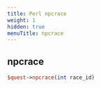 ```yaml
---
title: Perl npcrace
weight: 1
hidden: true
menuTitle: npcrace
---
```

## npcrace
```perl
$quest->npcrace(int race_id)
```